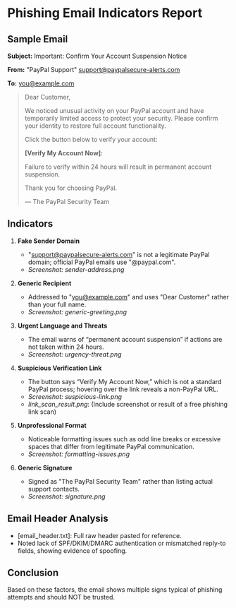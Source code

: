 # Phishing Email Indicators Report

## Sample Email

**Subject:** Important: Confirm Your Account Suspension Notice

**From:** "PayPal Support" <support@paypalsecure-alerts.com>

**To:** you@example.com

> Dear Customer,
>
> We noticed unusual activity on your PayPal account and have temporarily limited access to protect your security. Please confirm your identity to restore full account functionality.
>
> Click the button below to verify your account:
>
> **[Verify My Account Now]:**
>
> Failure to verify within 24 hours will result in permanent account suspension.
>
> Thank you for choosing PayPal.
>
> — The PayPal Security Team


## Indicators

1. **Fake Sender Domain**
   - "support@paypalsecure-alerts.com" is not a legitimate PayPal domain; official PayPal emails use "@paypal.com".
   - *Screenshot: sender-address.png*

2. **Generic Recipient**
   - Addressed to "you@example.com" and uses "Dear Customer" rather than your full name.
   - *Screenshot: generic-greeting.png*

3. **Urgent Language and Threats**
   - The email warns of “permanent account suspension” if actions are not taken within 24 hours.
   - *Screenshot: urgency-threat.png*

4. **Suspicious Verification Link**
   - The button says “Verify My Account Now,” which is not a standard PayPal process; hovering over the link reveals a non-PayPal URL.
   - *Screenshot: suspicious-link.png*
   - *link_scan_result.png*: (Include screenshot or result of a free phishing link scan)

5. **Unprofessional Format**
   - Noticeable formatting issues such as odd line breaks or excessive spaces that differ from legitimate PayPal communication.
   - *Screenshot: formatting-issues.png*

6. **Generic Signature**
   - Signed as "The PayPal Security Team" rather than listing actual support contacts.
   - *Screenshot: signature.png*

## Email Header Analysis

- [email_header.txt]: Full raw header pasted for reference.
- Noted lack of SPF/DKIM/DMARC authentication or mismatched reply-to fields, showing evidence of spoofing.

## Conclusion

Based on these factors, the email shows multiple signs typical of phishing attempts and should NOT be trusted.
